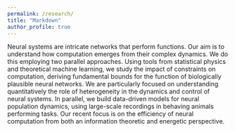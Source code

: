 ```yaml
---
permalink: /research/
title: "Markdown"
author_profile: true
---
```


Neural systems are intricate networks that perform functions. Our aim is to understand how computation emerges from their complex dynamics. We do this employing two parallel approaches. Using tools from statistical physics and theoretical machine learning, we study the impact of constraints on computation, deriving fundamental bounds for the function of biologically plausible neural networks. We are particularly focused on understanding quantitatively the role of heterogeneity in the dynamics and control of neural systems. In parallel, we build data-driven models for neural population dynamics, using large-scale recordings in behaving animals performing tasks. Our recent focus is on the efficiency of neural computation from both an information theoretic and energetic perspective.
